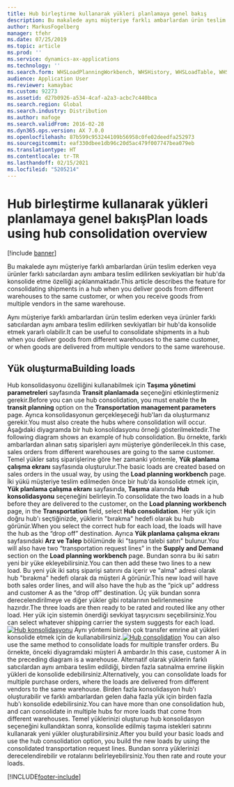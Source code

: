 ```yaml
---
title: Hub birleştirme kullanarak yükleri planlamaya genel bakış
description: Bu makalede aynı müşteriye farklı ambarlardan ürün teslim ederken veya ürünler farklı satıcılardan aynı ambara teslim edilirken sevkiyatları bir hub'da konsolide etme özelliği açıklanmaktadır.
author: MarkusFogelberg
manager: tfehr
ms.date: 07/25/2019
ms.topic: article
ms.prod: ''
ms.service: dynamics-ax-applications
ms.technology: ''
ms.search.form: WHSLoadPlanningWorkbench, WHSHistory, WHSLoadTable, WHSLoadPlanningListPage, TMSParameters
audience: Application User
ms.reviewer: kamaybac
ms.custom: 92273
ms.assetid: d27b0926-a534-4caf-a2a3-acbc7c440bca
ms.search.region: Global
ms.search.industry: Distribution
ms.author: mafoge
ms.search.validFrom: 2016-02-28
ms.dyn365.ops.version: AX 7.0.0
ms.openlocfilehash: 87b599c953244109b56958c0fe02deedfa252973
ms.sourcegitcommit: eaf330dbee1db96c20d5ac479f007747bea079eb
ms.translationtype: HT
ms.contentlocale: tr-TR
ms.lasthandoff: 02/15/2021
ms.locfileid: "5205214"
---
```

# <a name="plan-loads-using-hub-consolidation-overview"></a><span data-ttu-id="4eb7a-103">Hub birleştirme kullanarak yükleri planlamaya genel bakış</span><span class="sxs-lookup"><span data-stu-id="4eb7a-103">Plan loads using hub consolidation overview</span></span>

[!include [banner](../includes/banner.md)]

<span data-ttu-id="4eb7a-104">Bu makalede aynı müşteriye farklı ambarlardan ürün teslim ederken veya ürünler farklı satıcılardan aynı ambara teslim edilirken sevkiyatları bir hub'da konsolide etme özelliği açıklanmaktadır.</span><span class="sxs-lookup"><span data-stu-id="4eb7a-104">This article describes the feature for consolidating shipments in a hub when you deliver goods from different warehouses to the same customer, or when you receive goods from multiple vendors in the same warehouse.</span></span>

<span data-ttu-id="4eb7a-105">Aynı müşteriye farklı ambarlardan ürün teslim ederken veya ürünler farklı satıcılardan aynı ambara teslim edilirken sevkiyatları bir hub'da konsolide etmek yararlı olabilir.</span><span class="sxs-lookup"><span data-stu-id="4eb7a-105">It can be useful to consolidate shipments in a hub when you deliver goods from different warehouses to the same customer, or when goods are delivered from multiple vendors to the same warehouse.</span></span>

## <a name="building-loads"></a><span data-ttu-id="4eb7a-106">Yük oluşturma</span><span class="sxs-lookup"><span data-stu-id="4eb7a-106">Building loads</span></span>
<span data-ttu-id="4eb7a-107">Hub konsolidasyonu özelliğini kullanabilmek için **Taşıma yönetimi parametreleri** sayfasında **Transit planlamada** seçeneğini etkinleştirmeniz gerekir.</span><span class="sxs-lookup"><span data-stu-id="4eb7a-107">Before you can use hub consolidation, you must enable the **In transit planning** option on the **Transportation management parameters** page.</span></span> <span data-ttu-id="4eb7a-108">Ayrıca konsolidasyonun gerçekleşeceği hub'ları da oluşturmanız gerekir.</span><span class="sxs-lookup"><span data-stu-id="4eb7a-108">You must also create the hubs where consolidation will occur.</span></span> <span data-ttu-id="4eb7a-109">Aşağıdaki diyagramda bir hub konsolidasyonu örneği gösterilmektedir.</span><span class="sxs-lookup"><span data-stu-id="4eb7a-109">The following diagram shows an example of hub consolidation.</span></span> <span data-ttu-id="4eb7a-110">Bu örnekte, farklı ambarlardan alınan satış siparişleri aynı müşteriye gönderilecek.</span><span class="sxs-lookup"><span data-stu-id="4eb7a-110">In this case, sales orders from different warehouses are going to the same customer.</span></span> <span data-ttu-id="4eb7a-111">Temel yükler satış siparişlerine göre her zamanki yöntemle, **Yük planlama çalışma ekranı** sayfasında oluşturulur.</span><span class="sxs-lookup"><span data-stu-id="4eb7a-111">The basic loads are created based on sales orders in the usual way, by using the **Load planning workbench** page.</span></span> <span data-ttu-id="4eb7a-112">İki yükü müşteriye teslim edilmeden önce bir hub'da konsolide etmek için, **Yük planlama çalışma ekranı** sayfasında, **Taşıma** alanında **Hub konsolidasyonu** seçeneğini belirleyin.</span><span class="sxs-lookup"><span data-stu-id="4eb7a-112">To consolidate the two loads in a hub before they are delivered to the customer, on the **Load planning workbench** page, in the **Transportation** field, select **Hub consolidation**.</span></span> <span data-ttu-id="4eb7a-113">Her yük için doğru hub'ı seçtiğinizde, yüklerin "bırakma" hedefi olarak bu hub görünür.</span><span class="sxs-lookup"><span data-stu-id="4eb7a-113">When you select the correct hub for each load, the loads will have the hub as the “drop off” destination.</span></span> <span data-ttu-id="4eb7a-114">Ayrıca **Yük planlama çalışma ekranı** sayfasındaki **Arz ve Talep** bölümünde iki "taşıma talebi satırı" bulunur.</span><span class="sxs-lookup"><span data-stu-id="4eb7a-114">You will also have two “transportation request lines” in the **Supply and Demand** section on the **Load planning workbench** page.</span></span> <span data-ttu-id="4eb7a-115">Bundan sonra bu iki satırı yeni bir yüke ekleyebilirsiniz.</span><span class="sxs-lookup"><span data-stu-id="4eb7a-115">You can then add these two lines to a new load.</span></span> <span data-ttu-id="4eb7a-116">Bu yeni yük iki satış siparişi satırını da içerir ve "alma" adresi olarak hub "bırakma" hedefi olarak da müşteri A görünür.</span><span class="sxs-lookup"><span data-stu-id="4eb7a-116">This new load will have both sales order lines, and will also have the hub as the “pick up” address and customer A as the “drop off” destination.</span></span> <span data-ttu-id="4eb7a-117">Üç yük bundan sonra derecelendirilmeye ve diğer yükler gibi rotalarının belirlenmesine hazırdır.</span><span class="sxs-lookup"><span data-stu-id="4eb7a-117">The three loads are then ready to be rated and routed like any other load.</span></span> <span data-ttu-id="4eb7a-118">Her yük için sistemin önerdiği sevkiyat taşıyıcısını seçebilirsiniz.</span><span class="sxs-lookup"><span data-stu-id="4eb7a-118">You can select whatever shipping carrier the system suggests for each load.</span></span> <span data-ttu-id="4eb7a-119">[![Hub konsolidasyonu](./media/hubconsol.jpg)](./media/hubconsol.jpg) Aynı yöntemi birden çok transfer emrine ait yükleri konsolide etmek için de kullanabilirsiniz.</span><span class="sxs-lookup"><span data-stu-id="4eb7a-119">[![Hub consolidation](./media/hubconsol.jpg)](./media/hubconsol.jpg) You can also use the same method to consolidate loads for multiple transfer orders.</span></span> <span data-ttu-id="4eb7a-120">Bu örnekte, önceki diyagramdaki müşteri A ambardır.</span><span class="sxs-lookup"><span data-stu-id="4eb7a-120">In this case, customer A in the preceding diagram is a warehouse.</span></span> <span data-ttu-id="4eb7a-121">Alternatif olarak yüklerin farklı satıcılardan aynı ambara teslim edildiği, birden fazla satınalma emrine ilişkin yükleri de konsolide edebilirsiniz.</span><span class="sxs-lookup"><span data-stu-id="4eb7a-121">Alternatively, you can consolidate loads for multiple purchase orders, where the loads are delivered from different vendors to the same warehouse.</span></span> <span data-ttu-id="4eb7a-122">Birden fazla konsolidasyon hub'ı oluşturabilir ve farklı ambarlardan gelen daha fazla yük için birden fazla hub'ı konsolide edebilirsiniz.</span><span class="sxs-lookup"><span data-stu-id="4eb7a-122">You can have more than one consolidation hub, and can consolidate in multiple hubs for more loads that come from different warehouses.</span></span> <span data-ttu-id="4eb7a-123">Temel yüklerinizi oluşturup hub konsolidasyon seçeneğini kullandıktan sonra, konsolide edilmiş taşıma istekleri satırını kullanarak yeni yükler oluşturabilirsiniz.</span><span class="sxs-lookup"><span data-stu-id="4eb7a-123">After you build your basic loads and use the hub consolidation option, you build the new loads by using the consolidated transportation request lines.</span></span> <span data-ttu-id="4eb7a-124">Bundan sonra yüklerinizi derecelendirebilir ve rotalarını belirleyebilirsiniz.</span><span class="sxs-lookup"><span data-stu-id="4eb7a-124">You then rate and route your loads.</span></span>





[!INCLUDE[footer-include](../../includes/footer-banner.md)]
